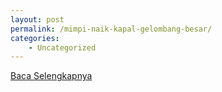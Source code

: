 ```yaml
---
layout: post
permalink: /mimpi-naik-kapal-gelombang-besar/
categories:
    - Uncategorized
---
```


[Baca Selengkapnya](/10)